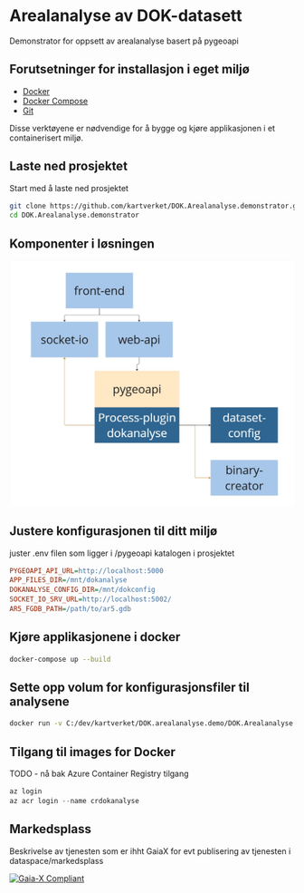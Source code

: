 # Arealanalyse av DOK-datasett
Demonstrator for oppsett av arealanalyse basert på pygeoapi

## Forutsetninger for installasjon i eget miljø
- [Docker](https://www.docker.com/)
- [Docker Compose](https://docs.docker.com/compose/)
- [Git](https://git-scm.com/)

Disse verktøyene er nødvendige for å bygge og kjøre applikasjonen i et containerisert miljø.

## Laste ned prosjektet
Start med å laste ned prosjektet

```bash
git clone https://github.com/kartverket/DOK.Arealanalyse.demonstrator.git
cd DOK.Arealanalyse.demonstrator
```

## Komponenter i løsningen
![Arkitektur](komponenter.jpg)


## Justere konfigurasjonen til ditt miljø
juster .env filen som ligger i /pygeoapi katalogen i prosjektet

```ini
PYGEOAPI_API_URL=http://localhost:5000
APP_FILES_DIR=/mnt/dokanalyse
DOKANALYSE_CONFIG_DIR=/mnt/dokconfig
SOCKET_IO_SRV_URL=http://localhost:5002/
AR5_FGDB_PATH=/path/to/ar5.gdb
```
## Kjøre applikasjonene i docker 
```bash
docker-compose up --build
```

## Sette opp volum for konfigurasjonsfiler til analysene
```bash
docker run -v C:/dev/kartverket/DOK.arealanalyse.demo/DOK.Arealanalyse.demonstrator/config:/mnt/dokconfig pygeoapi-pygeoapi-1
```

## Tilgang til images for Docker
TODO - nå bak Azure Container Registry tilgang
```powershell
az login
az acr login --name crdokanalyse
```

## Markedsplass
Beskrivelse av tjenesten som er ihht GaiaX for evt publisering av tjenesten i dataspace/markedsplass

[![Gaia-X Compliant](https://img.shields.io/badge/Gaia--X-Compliant-blue)](./gaia-x/self-description.json)
